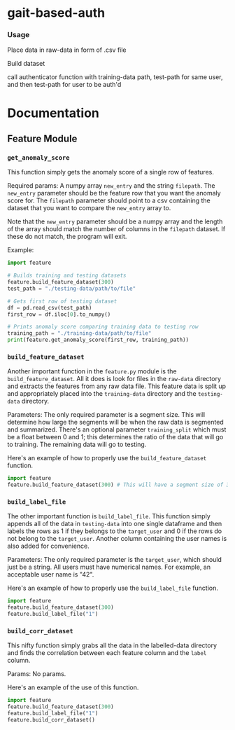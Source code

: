 
# gait-based-auth

### Usage
Place data in raw-data in form of .csv file

Build dataset

call authenticator function with training-data path, test-path for same user, and then test-path for user to be auth'd

# Documentation

## Feature Module

### `get_anomaly_score`

This function simply gets the anomaly score of a single row of features.

Required params: A numpy array `new_entry` and the string `filepath`. The `new_entry` parameter should be the feature row that you want the anomaly score for. The `filepath` parameter should point to a csv containing the dataset that you want to compare the `new_entry` array to.

Note that the `new_entry` parameter should be a numpy array and the length of the array should match the number of columns in the `filepath` dataset. If these do not match, the program will exit.

Example:

```python
import feature

# Builds training and testing datasets
feature.build_feature_dataset(300)
test_path = "./testing-data/path/to/file"

# Gets first row of testing dataset
df = pd.read_csv(test_path)
first_row = df.iloc[0].to_numpy()

# Prints anomaly score comparing training data to testing row
training_path = "./training-data/path/to/file"
print(feature.get_anomaly_score(first_row, training_path))
```

### `build_feature_dataset`

Another important function in the `feature.py` module is the `build_feature_dataset`. All it does is look for files in the `raw-data` directory and extracts the features from any raw data file. This feature data is split up and appropriately placed into the `training-data` directory and the `testing-data` directory.

Parameters:
The only required parameter is a segment size. This will determine how large the segments will be when the raw data is segmented and summarized. There's an optional parameter `training_split` which must be a float between 0 and 1; this determines the ratio of the data that will go to training. The remaining data will go to testing.

Here's an example of how to properly use the `build_feature_dataset` function.
```python
import feature
feature.build_feature_dataset(300) # This will have a segment size of 300.
```

### `build_label_file`

The other important function is `build_label_file`. This function simply appends all of the data in `testing-data` into one single dataframe and then labels the rows as 1 if they belongs to the `target_user` and 0 if the rows do not belong to the `target_user`. Another column containing the user names is also added for convenience.

Parameters:
The only required parameter is the `target_user`, which should just be a string. All users must have numerical names. For example, an acceptable user name is "42".

Here's an example of how to properly use the `build_label_file` function.
```python
import feature
feature.build_feature_dataset(300)
feature.build_label_file("1")
```

### `build_corr_dataset`

This nifty function simply grabs all the data in the labelled-data directory and finds the correlation between each feature column and the `label` column.

Params: No params.

Here's an example of the use of this function.

```python
import feature
feature.build_feature_dataset(300)
feature.build_label_file("1")
feature.build_corr_dataset()
```
